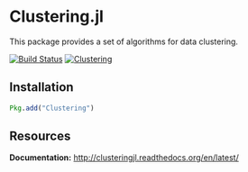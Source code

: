 # Clustering.jl

This package provides a set of algorithms for data clustering.

[![Build Status](https://travis-ci.org/JuliaStats/Clustering.jl.svg?branch=master)](https://travis-ci.org/JuliaStats/Clustering.jl)
[![Clustering](http://pkg.julialang.org/badges/Clustering_0.3.svg)](http://pkg.julialang.org/?pkg=Clustering&ver=0.3)


## Installation

```julia
Pkg.add("Clustering")
```

## Resources

**Documentation:** http://clusteringjl.readthedocs.org/en/latest/



